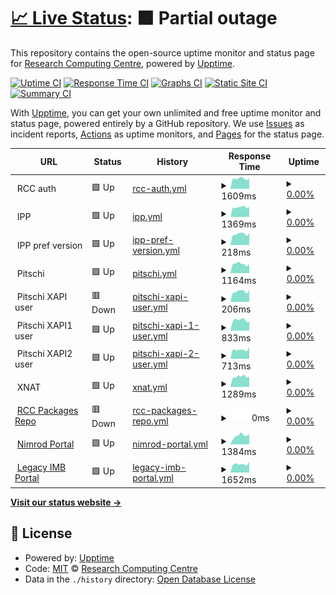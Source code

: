 # [📈 Live Status](https://UQ-RCC.github.io/portals): <!--live status--> **🟧 Partial outage**

This repository contains the open-source uptime monitor and status page for [Research Computing Centre](https://rcc.uq.edu.au/), powered by [Upptime](https://github.com/upptime/upptime).

[![Uptime CI](https://github.com/UQ-RCC/portals/workflows/Uptime%20CI/badge.svg)](https://github.com/UQ-RCC/portals/actions?query=workflow%3A%22Uptime+CI%22)
[![Response Time CI](https://github.com/UQ-RCC/portals/workflows/Response%20Time%20CI/badge.svg)](https://github.com/UQ-RCC/portals/actions?query=workflow%3A%22Response+Time+CI%22)
[![Graphs CI](https://github.com/UQ-RCC/portals/workflows/Graphs%20CI/badge.svg)](https://github.com/UQ-RCC/portals/actions?query=workflow%3A%22Graphs+CI%22)
[![Static Site CI](https://github.com/UQ-RCC/portals/workflows/Static%20Site%20CI/badge.svg)](https://github.com/UQ-RCC/portals/actions?query=workflow%3A%22Static+Site+CI%22)
[![Summary CI](https://github.com/UQ-RCC/portals/workflows/Summary%20CI/badge.svg)](https://github.com/UQ-RCC/portals/actions?query=workflow%3A%22Summary+CI%22)

With [Upptime](https://upptime.js.org), you can get your own unlimited and free uptime monitor and status page, powered entirely by a GitHub repository. We use [Issues](https://github.com/UQ-RCC/portals/issues) as incident reports, [Actions](https://github.com/UQ-RCC/portals/actions) as uptime monitors, and [Pages](https://UQ-RCC.github.io/portals) for the status page.

<!--start: status pages-->
<!-- This summary is generated by Upptime (https://github.com/upptime/upptime) -->
<!-- Do not edit this manually, your changes will be overwritten -->
<!-- prettier-ignore -->
| URL | Status | History | Response Time | Uptime |
| --- | ------ | ------- | ------------- | ------ |
| <img alt="" src="https://icons.duckduckgo.com/ip3/null.ico" height="13"> RCC auth | 🟩 Up | [rcc-auth.yml](https://github.com/UQ-RCC/portals/commits/HEAD/history/rcc-auth.yml) | <details><summary><img alt="Response time graph" src="./graphs/rcc-auth/response-time-week.png" height="20"> 1609ms</summary><br><a href="https://uq-rcc.github.io/portals/history/rcc-auth"><img alt="Response time 1423" src="https://img.shields.io/endpoint?url=https%3A%2F%2Fraw.githubusercontent.com%2FUQ-RCC%2Fportals%2FHEAD%2Fapi%2Frcc-auth%2Fresponse-time.json"></a><br><a href="https://uq-rcc.github.io/portals/history/rcc-auth"><img alt="24-hour response time 1607" src="https://img.shields.io/endpoint?url=https%3A%2F%2Fraw.githubusercontent.com%2FUQ-RCC%2Fportals%2FHEAD%2Fapi%2Frcc-auth%2Fresponse-time-day.json"></a><br><a href="https://uq-rcc.github.io/portals/history/rcc-auth"><img alt="7-day response time 1609" src="https://img.shields.io/endpoint?url=https%3A%2F%2Fraw.githubusercontent.com%2FUQ-RCC%2Fportals%2FHEAD%2Fapi%2Frcc-auth%2Fresponse-time-week.json"></a><br><a href="https://uq-rcc.github.io/portals/history/rcc-auth"><img alt="30-day response time 1557" src="https://img.shields.io/endpoint?url=https%3A%2F%2Fraw.githubusercontent.com%2FUQ-RCC%2Fportals%2FHEAD%2Fapi%2Frcc-auth%2Fresponse-time-month.json"></a><br><a href="https://uq-rcc.github.io/portals/history/rcc-auth"><img alt="1-year response time 1425" src="https://img.shields.io/endpoint?url=https%3A%2F%2Fraw.githubusercontent.com%2FUQ-RCC%2Fportals%2FHEAD%2Fapi%2Frcc-auth%2Fresponse-time-year.json"></a></details> | <details><summary><a href="https://uq-rcc.github.io/portals/history/rcc-auth">0.00%</a></summary><a href="https://uq-rcc.github.io/portals/history/rcc-auth"><img alt="All-time uptime 77.85%" src="https://img.shields.io/endpoint?url=https%3A%2F%2Fraw.githubusercontent.com%2FUQ-RCC%2Fportals%2FHEAD%2Fapi%2Frcc-auth%2Fuptime.json"></a><br><a href="https://uq-rcc.github.io/portals/history/rcc-auth"><img alt="24-hour uptime 0.00%" src="https://img.shields.io/endpoint?url=https%3A%2F%2Fraw.githubusercontent.com%2FUQ-RCC%2Fportals%2FHEAD%2Fapi%2Frcc-auth%2Fuptime-day.json"></a><br><a href="https://uq-rcc.github.io/portals/history/rcc-auth"><img alt="7-day uptime 0.00%" src="https://img.shields.io/endpoint?url=https%3A%2F%2Fraw.githubusercontent.com%2FUQ-RCC%2Fportals%2FHEAD%2Fapi%2Frcc-auth%2Fuptime-week.json"></a><br><a href="https://uq-rcc.github.io/portals/history/rcc-auth"><img alt="30-day uptime 1.38%" src="https://img.shields.io/endpoint?url=https%3A%2F%2Fraw.githubusercontent.com%2FUQ-RCC%2Fportals%2FHEAD%2Fapi%2Frcc-auth%2Fuptime-month.json"></a><br><a href="https://uq-rcc.github.io/portals/history/rcc-auth"><img alt="1-year uptime 58.35%" src="https://img.shields.io/endpoint?url=https%3A%2F%2Fraw.githubusercontent.com%2FUQ-RCC%2Fportals%2FHEAD%2Fapi%2Frcc-auth%2Fuptime-year.json"></a></details>
| <img alt="" src="https://icons.duckduckgo.com/ip3/null.ico" height="13"> IPP | 🟩 Up | [ipp.yml](https://github.com/UQ-RCC/portals/commits/HEAD/history/ipp.yml) | <details><summary><img alt="Response time graph" src="./graphs/ipp/response-time-week.png" height="20"> 1369ms</summary><br><a href="https://uq-rcc.github.io/portals/history/ipp"><img alt="Response time 1342" src="https://img.shields.io/endpoint?url=https%3A%2F%2Fraw.githubusercontent.com%2FUQ-RCC%2Fportals%2FHEAD%2Fapi%2Fipp%2Fresponse-time.json"></a><br><a href="https://uq-rcc.github.io/portals/history/ipp"><img alt="24-hour response time 1406" src="https://img.shields.io/endpoint?url=https%3A%2F%2Fraw.githubusercontent.com%2FUQ-RCC%2Fportals%2FHEAD%2Fapi%2Fipp%2Fresponse-time-day.json"></a><br><a href="https://uq-rcc.github.io/portals/history/ipp"><img alt="7-day response time 1369" src="https://img.shields.io/endpoint?url=https%3A%2F%2Fraw.githubusercontent.com%2FUQ-RCC%2Fportals%2FHEAD%2Fapi%2Fipp%2Fresponse-time-week.json"></a><br><a href="https://uq-rcc.github.io/portals/history/ipp"><img alt="30-day response time 1386" src="https://img.shields.io/endpoint?url=https%3A%2F%2Fraw.githubusercontent.com%2FUQ-RCC%2Fportals%2FHEAD%2Fapi%2Fipp%2Fresponse-time-month.json"></a><br><a href="https://uq-rcc.github.io/portals/history/ipp"><img alt="1-year response time 1336" src="https://img.shields.io/endpoint?url=https%3A%2F%2Fraw.githubusercontent.com%2FUQ-RCC%2Fportals%2FHEAD%2Fapi%2Fipp%2Fresponse-time-year.json"></a></details> | <details><summary><a href="https://uq-rcc.github.io/portals/history/ipp">0.00%</a></summary><a href="https://uq-rcc.github.io/portals/history/ipp"><img alt="All-time uptime 85.26%" src="https://img.shields.io/endpoint?url=https%3A%2F%2Fraw.githubusercontent.com%2FUQ-RCC%2Fportals%2FHEAD%2Fapi%2Fipp%2Fuptime.json"></a><br><a href="https://uq-rcc.github.io/portals/history/ipp"><img alt="24-hour uptime 0.00%" src="https://img.shields.io/endpoint?url=https%3A%2F%2Fraw.githubusercontent.com%2FUQ-RCC%2Fportals%2FHEAD%2Fapi%2Fipp%2Fuptime-day.json"></a><br><a href="https://uq-rcc.github.io/portals/history/ipp"><img alt="7-day uptime 0.00%" src="https://img.shields.io/endpoint?url=https%3A%2F%2Fraw.githubusercontent.com%2FUQ-RCC%2Fportals%2FHEAD%2Fapi%2Fipp%2Fuptime-week.json"></a><br><a href="https://uq-rcc.github.io/portals/history/ipp"><img alt="30-day uptime 1.38%" src="https://img.shields.io/endpoint?url=https%3A%2F%2Fraw.githubusercontent.com%2FUQ-RCC%2Fportals%2FHEAD%2Fapi%2Fipp%2Fuptime-month.json"></a><br><a href="https://uq-rcc.github.io/portals/history/ipp"><img alt="1-year uptime 72.13%" src="https://img.shields.io/endpoint?url=https%3A%2F%2Fraw.githubusercontent.com%2FUQ-RCC%2Fportals%2FHEAD%2Fapi%2Fipp%2Fuptime-year.json"></a></details>
| <img alt="" src="https://icons.duckduckgo.com/ip3/null.ico" height="13"> IPP pref version | 🟩 Up | [ipp-pref-version.yml](https://github.com/UQ-RCC/portals/commits/HEAD/history/ipp-pref-version.yml) | <details><summary><img alt="Response time graph" src="./graphs/ipp-pref-version/response-time-week.png" height="20"> 218ms</summary><br><a href="https://uq-rcc.github.io/portals/history/ipp-pref-version"><img alt="Response time 224" src="https://img.shields.io/endpoint?url=https%3A%2F%2Fraw.githubusercontent.com%2FUQ-RCC%2Fportals%2FHEAD%2Fapi%2Fipp-pref-version%2Fresponse-time.json"></a><br><a href="https://uq-rcc.github.io/portals/history/ipp-pref-version"><img alt="24-hour response time 238" src="https://img.shields.io/endpoint?url=https%3A%2F%2Fraw.githubusercontent.com%2FUQ-RCC%2Fportals%2FHEAD%2Fapi%2Fipp-pref-version%2Fresponse-time-day.json"></a><br><a href="https://uq-rcc.github.io/portals/history/ipp-pref-version"><img alt="7-day response time 218" src="https://img.shields.io/endpoint?url=https%3A%2F%2Fraw.githubusercontent.com%2FUQ-RCC%2Fportals%2FHEAD%2Fapi%2Fipp-pref-version%2Fresponse-time-week.json"></a><br><a href="https://uq-rcc.github.io/portals/history/ipp-pref-version"><img alt="30-day response time 219" src="https://img.shields.io/endpoint?url=https%3A%2F%2Fraw.githubusercontent.com%2FUQ-RCC%2Fportals%2FHEAD%2Fapi%2Fipp-pref-version%2Fresponse-time-month.json"></a><br><a href="https://uq-rcc.github.io/portals/history/ipp-pref-version"><img alt="1-year response time 224" src="https://img.shields.io/endpoint?url=https%3A%2F%2Fraw.githubusercontent.com%2FUQ-RCC%2Fportals%2FHEAD%2Fapi%2Fipp-pref-version%2Fresponse-time-year.json"></a></details> | <details><summary><a href="https://uq-rcc.github.io/portals/history/ipp-pref-version">0.00%</a></summary><a href="https://uq-rcc.github.io/portals/history/ipp-pref-version"><img alt="All-time uptime 80.44%" src="https://img.shields.io/endpoint?url=https%3A%2F%2Fraw.githubusercontent.com%2FUQ-RCC%2Fportals%2FHEAD%2Fapi%2Fipp-pref-version%2Fuptime.json"></a><br><a href="https://uq-rcc.github.io/portals/history/ipp-pref-version"><img alt="24-hour uptime 0.00%" src="https://img.shields.io/endpoint?url=https%3A%2F%2Fraw.githubusercontent.com%2FUQ-RCC%2Fportals%2FHEAD%2Fapi%2Fipp-pref-version%2Fuptime-day.json"></a><br><a href="https://uq-rcc.github.io/portals/history/ipp-pref-version"><img alt="7-day uptime 0.00%" src="https://img.shields.io/endpoint?url=https%3A%2F%2Fraw.githubusercontent.com%2FUQ-RCC%2Fportals%2FHEAD%2Fapi%2Fipp-pref-version%2Fuptime-week.json"></a><br><a href="https://uq-rcc.github.io/portals/history/ipp-pref-version"><img alt="30-day uptime 1.38%" src="https://img.shields.io/endpoint?url=https%3A%2F%2Fraw.githubusercontent.com%2FUQ-RCC%2Fportals%2FHEAD%2Fapi%2Fipp-pref-version%2Fuptime-month.json"></a><br><a href="https://uq-rcc.github.io/portals/history/ipp-pref-version"><img alt="1-year uptime 72.13%" src="https://img.shields.io/endpoint?url=https%3A%2F%2Fraw.githubusercontent.com%2FUQ-RCC%2Fportals%2FHEAD%2Fapi%2Fipp-pref-version%2Fuptime-year.json"></a></details>
| <img alt="" src="https://icons.duckduckgo.com/ip3/null.ico" height="13"> Pitschi | 🟩 Up | [pitschi.yml](https://github.com/UQ-RCC/portals/commits/HEAD/history/pitschi.yml) | <details><summary><img alt="Response time graph" src="./graphs/pitschi/response-time-week.png" height="20"> 1164ms</summary><br><a href="https://uq-rcc.github.io/portals/history/pitschi"><img alt="Response time 1917" src="https://img.shields.io/endpoint?url=https%3A%2F%2Fraw.githubusercontent.com%2FUQ-RCC%2Fportals%2FHEAD%2Fapi%2Fpitschi%2Fresponse-time.json"></a><br><a href="https://uq-rcc.github.io/portals/history/pitschi"><img alt="24-hour response time 1133" src="https://img.shields.io/endpoint?url=https%3A%2F%2Fraw.githubusercontent.com%2FUQ-RCC%2Fportals%2FHEAD%2Fapi%2Fpitschi%2Fresponse-time-day.json"></a><br><a href="https://uq-rcc.github.io/portals/history/pitschi"><img alt="7-day response time 1164" src="https://img.shields.io/endpoint?url=https%3A%2F%2Fraw.githubusercontent.com%2FUQ-RCC%2Fportals%2FHEAD%2Fapi%2Fpitschi%2Fresponse-time-week.json"></a><br><a href="https://uq-rcc.github.io/portals/history/pitschi"><img alt="30-day response time 1211" src="https://img.shields.io/endpoint?url=https%3A%2F%2Fraw.githubusercontent.com%2FUQ-RCC%2Fportals%2FHEAD%2Fapi%2Fpitschi%2Fresponse-time-month.json"></a><br><a href="https://uq-rcc.github.io/portals/history/pitschi"><img alt="1-year response time 1917" src="https://img.shields.io/endpoint?url=https%3A%2F%2Fraw.githubusercontent.com%2FUQ-RCC%2Fportals%2FHEAD%2Fapi%2Fpitschi%2Fresponse-time-year.json"></a></details> | <details><summary><a href="https://uq-rcc.github.io/portals/history/pitschi">0.00%</a></summary><a href="https://uq-rcc.github.io/portals/history/pitschi"><img alt="All-time uptime 21.45%" src="https://img.shields.io/endpoint?url=https%3A%2F%2Fraw.githubusercontent.com%2FUQ-RCC%2Fportals%2FHEAD%2Fapi%2Fpitschi%2Fuptime.json"></a><br><a href="https://uq-rcc.github.io/portals/history/pitschi"><img alt="24-hour uptime 0.00%" src="https://img.shields.io/endpoint?url=https%3A%2F%2Fraw.githubusercontent.com%2FUQ-RCC%2Fportals%2FHEAD%2Fapi%2Fpitschi%2Fuptime-day.json"></a><br><a href="https://uq-rcc.github.io/portals/history/pitschi"><img alt="7-day uptime 0.00%" src="https://img.shields.io/endpoint?url=https%3A%2F%2Fraw.githubusercontent.com%2FUQ-RCC%2Fportals%2FHEAD%2Fapi%2Fpitschi%2Fuptime-week.json"></a><br><a href="https://uq-rcc.github.io/portals/history/pitschi"><img alt="30-day uptime 1.38%" src="https://img.shields.io/endpoint?url=https%3A%2F%2Fraw.githubusercontent.com%2FUQ-RCC%2Fportals%2FHEAD%2Fapi%2Fpitschi%2Fuptime-month.json"></a><br><a href="https://uq-rcc.github.io/portals/history/pitschi"><img alt="1-year uptime 21.45%" src="https://img.shields.io/endpoint?url=https%3A%2F%2Fraw.githubusercontent.com%2FUQ-RCC%2Fportals%2FHEAD%2Fapi%2Fpitschi%2Fuptime-year.json"></a></details>
| <img alt="" src="https://icons.duckduckgo.com/ip3/null.ico" height="13"> Pitschi XAPI user | 🟥 Down | [pitschi-xapi-user.yml](https://github.com/UQ-RCC/portals/commits/HEAD/history/pitschi-xapi-user.yml) | <details><summary><img alt="Response time graph" src="./graphs/pitschi-xapi-user/response-time-week.png" height="20"> 206ms</summary><br><a href="https://uq-rcc.github.io/portals/history/pitschi-xapi-user"><img alt="Response time 238" src="https://img.shields.io/endpoint?url=https%3A%2F%2Fraw.githubusercontent.com%2FUQ-RCC%2Fportals%2FHEAD%2Fapi%2Fpitschi-xapi-user%2Fresponse-time.json"></a><br><a href="https://uq-rcc.github.io/portals/history/pitschi-xapi-user"><img alt="24-hour response time 226" src="https://img.shields.io/endpoint?url=https%3A%2F%2Fraw.githubusercontent.com%2FUQ-RCC%2Fportals%2FHEAD%2Fapi%2Fpitschi-xapi-user%2Fresponse-time-day.json"></a><br><a href="https://uq-rcc.github.io/portals/history/pitschi-xapi-user"><img alt="7-day response time 206" src="https://img.shields.io/endpoint?url=https%3A%2F%2Fraw.githubusercontent.com%2FUQ-RCC%2Fportals%2FHEAD%2Fapi%2Fpitschi-xapi-user%2Fresponse-time-week.json"></a><br><a href="https://uq-rcc.github.io/portals/history/pitschi-xapi-user"><img alt="30-day response time 209" src="https://img.shields.io/endpoint?url=https%3A%2F%2Fraw.githubusercontent.com%2FUQ-RCC%2Fportals%2FHEAD%2Fapi%2Fpitschi-xapi-user%2Fresponse-time-month.json"></a><br><a href="https://uq-rcc.github.io/portals/history/pitschi-xapi-user"><img alt="1-year response time 223" src="https://img.shields.io/endpoint?url=https%3A%2F%2Fraw.githubusercontent.com%2FUQ-RCC%2Fportals%2FHEAD%2Fapi%2Fpitschi-xapi-user%2Fresponse-time-year.json"></a></details> | <details><summary><a href="https://uq-rcc.github.io/portals/history/pitschi-xapi-user">0.00%</a></summary><a href="https://uq-rcc.github.io/portals/history/pitschi-xapi-user"><img alt="All-time uptime 62.89%" src="https://img.shields.io/endpoint?url=https%3A%2F%2Fraw.githubusercontent.com%2FUQ-RCC%2Fportals%2FHEAD%2Fapi%2Fpitschi-xapi-user%2Fuptime.json"></a><br><a href="https://uq-rcc.github.io/portals/history/pitschi-xapi-user"><img alt="24-hour uptime 0.00%" src="https://img.shields.io/endpoint?url=https%3A%2F%2Fraw.githubusercontent.com%2FUQ-RCC%2Fportals%2FHEAD%2Fapi%2Fpitschi-xapi-user%2Fuptime-day.json"></a><br><a href="https://uq-rcc.github.io/portals/history/pitschi-xapi-user"><img alt="7-day uptime 0.00%" src="https://img.shields.io/endpoint?url=https%3A%2F%2Fraw.githubusercontent.com%2FUQ-RCC%2Fportals%2FHEAD%2Fapi%2Fpitschi-xapi-user%2Fuptime-week.json"></a><br><a href="https://uq-rcc.github.io/portals/history/pitschi-xapi-user"><img alt="30-day uptime 1.38%" src="https://img.shields.io/endpoint?url=https%3A%2F%2Fraw.githubusercontent.com%2FUQ-RCC%2Fportals%2FHEAD%2Fapi%2Fpitschi-xapi-user%2Fuptime-month.json"></a><br><a href="https://uq-rcc.github.io/portals/history/pitschi-xapi-user"><img alt="1-year uptime 29.91%" src="https://img.shields.io/endpoint?url=https%3A%2F%2Fraw.githubusercontent.com%2FUQ-RCC%2Fportals%2FHEAD%2Fapi%2Fpitschi-xapi-user%2Fuptime-year.json"></a></details>
| <img alt="" src="https://icons.duckduckgo.com/ip3/null.ico" height="13"> Pitschi XAPI1 user | 🟩 Up | [pitschi-xapi-1-user.yml](https://github.com/UQ-RCC/portals/commits/HEAD/history/pitschi-xapi-1-user.yml) | <details><summary><img alt="Response time graph" src="./graphs/pitschi-xapi-1-user/response-time-week.png" height="20"> 833ms</summary><br><a href="https://uq-rcc.github.io/portals/history/pitschi-xapi-1-user"><img alt="Response time 834" src="https://img.shields.io/endpoint?url=https%3A%2F%2Fraw.githubusercontent.com%2FUQ-RCC%2Fportals%2FHEAD%2Fapi%2Fpitschi-xapi-1-user%2Fresponse-time.json"></a><br><a href="https://uq-rcc.github.io/portals/history/pitschi-xapi-1-user"><img alt="24-hour response time 711" src="https://img.shields.io/endpoint?url=https%3A%2F%2Fraw.githubusercontent.com%2FUQ-RCC%2Fportals%2FHEAD%2Fapi%2Fpitschi-xapi-1-user%2Fresponse-time-day.json"></a><br><a href="https://uq-rcc.github.io/portals/history/pitschi-xapi-1-user"><img alt="7-day response time 833" src="https://img.shields.io/endpoint?url=https%3A%2F%2Fraw.githubusercontent.com%2FUQ-RCC%2Fportals%2FHEAD%2Fapi%2Fpitschi-xapi-1-user%2Fresponse-time-week.json"></a><br><a href="https://uq-rcc.github.io/portals/history/pitschi-xapi-1-user"><img alt="30-day response time 777" src="https://img.shields.io/endpoint?url=https%3A%2F%2Fraw.githubusercontent.com%2FUQ-RCC%2Fportals%2FHEAD%2Fapi%2Fpitschi-xapi-1-user%2Fresponse-time-month.json"></a><br><a href="https://uq-rcc.github.io/portals/history/pitschi-xapi-1-user"><img alt="1-year response time 769" src="https://img.shields.io/endpoint?url=https%3A%2F%2Fraw.githubusercontent.com%2FUQ-RCC%2Fportals%2FHEAD%2Fapi%2Fpitschi-xapi-1-user%2Fresponse-time-year.json"></a></details> | <details><summary><a href="https://uq-rcc.github.io/portals/history/pitschi-xapi-1-user">0.00%</a></summary><a href="https://uq-rcc.github.io/portals/history/pitschi-xapi-1-user"><img alt="All-time uptime 72.36%" src="https://img.shields.io/endpoint?url=https%3A%2F%2Fraw.githubusercontent.com%2FUQ-RCC%2Fportals%2FHEAD%2Fapi%2Fpitschi-xapi-1-user%2Fuptime.json"></a><br><a href="https://uq-rcc.github.io/portals/history/pitschi-xapi-1-user"><img alt="24-hour uptime 0.00%" src="https://img.shields.io/endpoint?url=https%3A%2F%2Fraw.githubusercontent.com%2FUQ-RCC%2Fportals%2FHEAD%2Fapi%2Fpitschi-xapi-1-user%2Fuptime-day.json"></a><br><a href="https://uq-rcc.github.io/portals/history/pitschi-xapi-1-user"><img alt="7-day uptime 0.00%" src="https://img.shields.io/endpoint?url=https%3A%2F%2Fraw.githubusercontent.com%2FUQ-RCC%2Fportals%2FHEAD%2Fapi%2Fpitschi-xapi-1-user%2Fuptime-week.json"></a><br><a href="https://uq-rcc.github.io/portals/history/pitschi-xapi-1-user"><img alt="30-day uptime 1.38%" src="https://img.shields.io/endpoint?url=https%3A%2F%2Fraw.githubusercontent.com%2FUQ-RCC%2Fportals%2FHEAD%2Fapi%2Fpitschi-xapi-1-user%2Fuptime-month.json"></a><br><a href="https://uq-rcc.github.io/portals/history/pitschi-xapi-1-user"><img alt="1-year uptime 48.92%" src="https://img.shields.io/endpoint?url=https%3A%2F%2Fraw.githubusercontent.com%2FUQ-RCC%2Fportals%2FHEAD%2Fapi%2Fpitschi-xapi-1-user%2Fuptime-year.json"></a></details>
| <img alt="" src="https://icons.duckduckgo.com/ip3/null.ico" height="13"> Pitschi XAPI2 user | 🟩 Up | [pitschi-xapi-2-user.yml](https://github.com/UQ-RCC/portals/commits/HEAD/history/pitschi-xapi-2-user.yml) | <details><summary><img alt="Response time graph" src="./graphs/pitschi-xapi-2-user/response-time-week.png" height="20"> 713ms</summary><br><a href="https://uq-rcc.github.io/portals/history/pitschi-xapi-2-user"><img alt="Response time 827" src="https://img.shields.io/endpoint?url=https%3A%2F%2Fraw.githubusercontent.com%2FUQ-RCC%2Fportals%2FHEAD%2Fapi%2Fpitschi-xapi-2-user%2Fresponse-time.json"></a><br><a href="https://uq-rcc.github.io/portals/history/pitschi-xapi-2-user"><img alt="24-hour response time 901" src="https://img.shields.io/endpoint?url=https%3A%2F%2Fraw.githubusercontent.com%2FUQ-RCC%2Fportals%2FHEAD%2Fapi%2Fpitschi-xapi-2-user%2Fresponse-time-day.json"></a><br><a href="https://uq-rcc.github.io/portals/history/pitschi-xapi-2-user"><img alt="7-day response time 713" src="https://img.shields.io/endpoint?url=https%3A%2F%2Fraw.githubusercontent.com%2FUQ-RCC%2Fportals%2FHEAD%2Fapi%2Fpitschi-xapi-2-user%2Fresponse-time-week.json"></a><br><a href="https://uq-rcc.github.io/portals/history/pitschi-xapi-2-user"><img alt="30-day response time 740" src="https://img.shields.io/endpoint?url=https%3A%2F%2Fraw.githubusercontent.com%2FUQ-RCC%2Fportals%2FHEAD%2Fapi%2Fpitschi-xapi-2-user%2Fresponse-time-month.json"></a><br><a href="https://uq-rcc.github.io/portals/history/pitschi-xapi-2-user"><img alt="1-year response time 769" src="https://img.shields.io/endpoint?url=https%3A%2F%2Fraw.githubusercontent.com%2FUQ-RCC%2Fportals%2FHEAD%2Fapi%2Fpitschi-xapi-2-user%2Fresponse-time-year.json"></a></details> | <details><summary><a href="https://uq-rcc.github.io/portals/history/pitschi-xapi-2-user">0.00%</a></summary><a href="https://uq-rcc.github.io/portals/history/pitschi-xapi-2-user"><img alt="All-time uptime 72.42%" src="https://img.shields.io/endpoint?url=https%3A%2F%2Fraw.githubusercontent.com%2FUQ-RCC%2Fportals%2FHEAD%2Fapi%2Fpitschi-xapi-2-user%2Fuptime.json"></a><br><a href="https://uq-rcc.github.io/portals/history/pitschi-xapi-2-user"><img alt="24-hour uptime 0.00%" src="https://img.shields.io/endpoint?url=https%3A%2F%2Fraw.githubusercontent.com%2FUQ-RCC%2Fportals%2FHEAD%2Fapi%2Fpitschi-xapi-2-user%2Fuptime-day.json"></a><br><a href="https://uq-rcc.github.io/portals/history/pitschi-xapi-2-user"><img alt="7-day uptime 0.00%" src="https://img.shields.io/endpoint?url=https%3A%2F%2Fraw.githubusercontent.com%2FUQ-RCC%2Fportals%2FHEAD%2Fapi%2Fpitschi-xapi-2-user%2Fuptime-week.json"></a><br><a href="https://uq-rcc.github.io/portals/history/pitschi-xapi-2-user"><img alt="30-day uptime 1.38%" src="https://img.shields.io/endpoint?url=https%3A%2F%2Fraw.githubusercontent.com%2FUQ-RCC%2Fportals%2FHEAD%2Fapi%2Fpitschi-xapi-2-user%2Fuptime-month.json"></a><br><a href="https://uq-rcc.github.io/portals/history/pitschi-xapi-2-user"><img alt="1-year uptime 49.03%" src="https://img.shields.io/endpoint?url=https%3A%2F%2Fraw.githubusercontent.com%2FUQ-RCC%2Fportals%2FHEAD%2Fapi%2Fpitschi-xapi-2-user%2Fuptime-year.json"></a></details>
| <img alt="" src="https://icons.duckduckgo.com/ip3/null.ico" height="13"> XNAT | 🟩 Up | [xnat.yml](https://github.com/UQ-RCC/portals/commits/HEAD/history/xnat.yml) | <details><summary><img alt="Response time graph" src="./graphs/xnat/response-time-week.png" height="20"> 1289ms</summary><br><a href="https://uq-rcc.github.io/portals/history/xnat"><img alt="Response time 1294" src="https://img.shields.io/endpoint?url=https%3A%2F%2Fraw.githubusercontent.com%2FUQ-RCC%2Fportals%2FHEAD%2Fapi%2Fxnat%2Fresponse-time.json"></a><br><a href="https://uq-rcc.github.io/portals/history/xnat"><img alt="24-hour response time 1277" src="https://img.shields.io/endpoint?url=https%3A%2F%2Fraw.githubusercontent.com%2FUQ-RCC%2Fportals%2FHEAD%2Fapi%2Fxnat%2Fresponse-time-day.json"></a><br><a href="https://uq-rcc.github.io/portals/history/xnat"><img alt="7-day response time 1289" src="https://img.shields.io/endpoint?url=https%3A%2F%2Fraw.githubusercontent.com%2FUQ-RCC%2Fportals%2FHEAD%2Fapi%2Fxnat%2Fresponse-time-week.json"></a><br><a href="https://uq-rcc.github.io/portals/history/xnat"><img alt="30-day response time 1284" src="https://img.shields.io/endpoint?url=https%3A%2F%2Fraw.githubusercontent.com%2FUQ-RCC%2Fportals%2FHEAD%2Fapi%2Fxnat%2Fresponse-time-month.json"></a><br><a href="https://uq-rcc.github.io/portals/history/xnat"><img alt="1-year response time 1294" src="https://img.shields.io/endpoint?url=https%3A%2F%2Fraw.githubusercontent.com%2FUQ-RCC%2Fportals%2FHEAD%2Fapi%2Fxnat%2Fresponse-time-year.json"></a></details> | <details><summary><a href="https://uq-rcc.github.io/portals/history/xnat">0.00%</a></summary><a href="https://uq-rcc.github.io/portals/history/xnat"><img alt="All-time uptime 6.32%" src="https://img.shields.io/endpoint?url=https%3A%2F%2Fraw.githubusercontent.com%2FUQ-RCC%2Fportals%2FHEAD%2Fapi%2Fxnat%2Fuptime.json"></a><br><a href="https://uq-rcc.github.io/portals/history/xnat"><img alt="24-hour uptime 0.00%" src="https://img.shields.io/endpoint?url=https%3A%2F%2Fraw.githubusercontent.com%2FUQ-RCC%2Fportals%2FHEAD%2Fapi%2Fxnat%2Fuptime-day.json"></a><br><a href="https://uq-rcc.github.io/portals/history/xnat"><img alt="7-day uptime 0.00%" src="https://img.shields.io/endpoint?url=https%3A%2F%2Fraw.githubusercontent.com%2FUQ-RCC%2Fportals%2FHEAD%2Fapi%2Fxnat%2Fuptime-week.json"></a><br><a href="https://uq-rcc.github.io/portals/history/xnat"><img alt="30-day uptime 1.38%" src="https://img.shields.io/endpoint?url=https%3A%2F%2Fraw.githubusercontent.com%2FUQ-RCC%2Fportals%2FHEAD%2Fapi%2Fxnat%2Fuptime-month.json"></a><br><a href="https://uq-rcc.github.io/portals/history/xnat"><img alt="1-year uptime 6.32%" src="https://img.shields.io/endpoint?url=https%3A%2F%2Fraw.githubusercontent.com%2FUQ-RCC%2Fportals%2FHEAD%2Fapi%2Fxnat%2Fuptime-year.json"></a></details>
| <img alt="" src="https://icons.duckduckgo.com/ip3/packages.rcc.uq.edu.au.ico" height="13"> [RCC Packages Repo](https://packages.rcc.uq.edu.au/ubuntu/) | 🟥 Down | [rcc-packages-repo.yml](https://github.com/UQ-RCC/portals/commits/HEAD/history/rcc-packages-repo.yml) | <details><summary><img alt="Response time graph" src="./graphs/rcc-packages-repo/response-time-week.png" height="20"> 0ms</summary><br><a href="https://uq-rcc.github.io/portals/history/rcc-packages-repo"><img alt="Response time 0" src="https://img.shields.io/endpoint?url=https%3A%2F%2Fraw.githubusercontent.com%2FUQ-RCC%2Fportals%2FHEAD%2Fapi%2Frcc-packages-repo%2Fresponse-time.json"></a><br><a href="https://uq-rcc.github.io/portals/history/rcc-packages-repo"><img alt="24-hour response time 0" src="https://img.shields.io/endpoint?url=https%3A%2F%2Fraw.githubusercontent.com%2FUQ-RCC%2Fportals%2FHEAD%2Fapi%2Frcc-packages-repo%2Fresponse-time-day.json"></a><br><a href="https://uq-rcc.github.io/portals/history/rcc-packages-repo"><img alt="7-day response time 0" src="https://img.shields.io/endpoint?url=https%3A%2F%2Fraw.githubusercontent.com%2FUQ-RCC%2Fportals%2FHEAD%2Fapi%2Frcc-packages-repo%2Fresponse-time-week.json"></a><br><a href="https://uq-rcc.github.io/portals/history/rcc-packages-repo"><img alt="30-day response time 0" src="https://img.shields.io/endpoint?url=https%3A%2F%2Fraw.githubusercontent.com%2FUQ-RCC%2Fportals%2FHEAD%2Fapi%2Frcc-packages-repo%2Fresponse-time-month.json"></a><br><a href="https://uq-rcc.github.io/portals/history/rcc-packages-repo"><img alt="1-year response time 0" src="https://img.shields.io/endpoint?url=https%3A%2F%2Fraw.githubusercontent.com%2FUQ-RCC%2Fportals%2FHEAD%2Fapi%2Frcc-packages-repo%2Fresponse-time-year.json"></a></details> | <details><summary><a href="https://uq-rcc.github.io/portals/history/rcc-packages-repo">0.00%</a></summary><a href="https://uq-rcc.github.io/portals/history/rcc-packages-repo"><img alt="All-time uptime 0.00%" src="https://img.shields.io/endpoint?url=https%3A%2F%2Fraw.githubusercontent.com%2FUQ-RCC%2Fportals%2FHEAD%2Fapi%2Frcc-packages-repo%2Fuptime.json"></a><br><a href="https://uq-rcc.github.io/portals/history/rcc-packages-repo"><img alt="24-hour uptime 0.00%" src="https://img.shields.io/endpoint?url=https%3A%2F%2Fraw.githubusercontent.com%2FUQ-RCC%2Fportals%2FHEAD%2Fapi%2Frcc-packages-repo%2Fuptime-day.json"></a><br><a href="https://uq-rcc.github.io/portals/history/rcc-packages-repo"><img alt="7-day uptime 0.00%" src="https://img.shields.io/endpoint?url=https%3A%2F%2Fraw.githubusercontent.com%2FUQ-RCC%2Fportals%2FHEAD%2Fapi%2Frcc-packages-repo%2Fuptime-week.json"></a><br><a href="https://uq-rcc.github.io/portals/history/rcc-packages-repo"><img alt="30-day uptime 1.38%" src="https://img.shields.io/endpoint?url=https%3A%2F%2Fraw.githubusercontent.com%2FUQ-RCC%2Fportals%2FHEAD%2Fapi%2Frcc-packages-repo%2Fuptime-month.json"></a><br><a href="https://uq-rcc.github.io/portals/history/rcc-packages-repo"><img alt="1-year uptime 0.00%" src="https://img.shields.io/endpoint?url=https%3A%2F%2Fraw.githubusercontent.com%2FUQ-RCC%2Fportals%2FHEAD%2Fapi%2Frcc-packages-repo%2Fuptime-year.json"></a></details>
| <img alt="" src="https://icons.duckduckgo.com/ip3/nimrod.rcc.uq.edu.au.ico" height="13"> [Nimrod Portal](https://nimrod.rcc.uq.edu.au/) | 🟩 Up | [nimrod-portal.yml](https://github.com/UQ-RCC/portals/commits/HEAD/history/nimrod-portal.yml) | <details><summary><img alt="Response time graph" src="./graphs/nimrod-portal/response-time-week.png" height="20"> 1384ms</summary><br><a href="https://uq-rcc.github.io/portals/history/nimrod-portal"><img alt="Response time 1368" src="https://img.shields.io/endpoint?url=https%3A%2F%2Fraw.githubusercontent.com%2FUQ-RCC%2Fportals%2FHEAD%2Fapi%2Fnimrod-portal%2Fresponse-time.json"></a><br><a href="https://uq-rcc.github.io/portals/history/nimrod-portal"><img alt="24-hour response time 1602" src="https://img.shields.io/endpoint?url=https%3A%2F%2Fraw.githubusercontent.com%2FUQ-RCC%2Fportals%2FHEAD%2Fapi%2Fnimrod-portal%2Fresponse-time-day.json"></a><br><a href="https://uq-rcc.github.io/portals/history/nimrod-portal"><img alt="7-day response time 1384" src="https://img.shields.io/endpoint?url=https%3A%2F%2Fraw.githubusercontent.com%2FUQ-RCC%2Fportals%2FHEAD%2Fapi%2Fnimrod-portal%2Fresponse-time-week.json"></a><br><a href="https://uq-rcc.github.io/portals/history/nimrod-portal"><img alt="30-day response time 1457" src="https://img.shields.io/endpoint?url=https%3A%2F%2Fraw.githubusercontent.com%2FUQ-RCC%2Fportals%2FHEAD%2Fapi%2Fnimrod-portal%2Fresponse-time-month.json"></a><br><a href="https://uq-rcc.github.io/portals/history/nimrod-portal"><img alt="1-year response time 1362" src="https://img.shields.io/endpoint?url=https%3A%2F%2Fraw.githubusercontent.com%2FUQ-RCC%2Fportals%2FHEAD%2Fapi%2Fnimrod-portal%2Fresponse-time-year.json"></a></details> | <details><summary><a href="https://uq-rcc.github.io/portals/history/nimrod-portal">0.00%</a></summary><a href="https://uq-rcc.github.io/portals/history/nimrod-portal"><img alt="All-time uptime 74.75%" src="https://img.shields.io/endpoint?url=https%3A%2F%2Fraw.githubusercontent.com%2FUQ-RCC%2Fportals%2FHEAD%2Fapi%2Fnimrod-portal%2Fuptime.json"></a><br><a href="https://uq-rcc.github.io/portals/history/nimrod-portal"><img alt="24-hour uptime 0.00%" src="https://img.shields.io/endpoint?url=https%3A%2F%2Fraw.githubusercontent.com%2FUQ-RCC%2Fportals%2FHEAD%2Fapi%2Fnimrod-portal%2Fuptime-day.json"></a><br><a href="https://uq-rcc.github.io/portals/history/nimrod-portal"><img alt="7-day uptime 0.00%" src="https://img.shields.io/endpoint?url=https%3A%2F%2Fraw.githubusercontent.com%2FUQ-RCC%2Fportals%2FHEAD%2Fapi%2Fnimrod-portal%2Fuptime-week.json"></a><br><a href="https://uq-rcc.github.io/portals/history/nimrod-portal"><img alt="30-day uptime 1.38%" src="https://img.shields.io/endpoint?url=https%3A%2F%2Fraw.githubusercontent.com%2FUQ-RCC%2Fportals%2FHEAD%2Fapi%2Fnimrod-portal%2Fuptime-month.json"></a><br><a href="https://uq-rcc.github.io/portals/history/nimrod-portal"><img alt="1-year uptime 58.35%" src="https://img.shields.io/endpoint?url=https%3A%2F%2Fraw.githubusercontent.com%2FUQ-RCC%2Fportals%2FHEAD%2Fapi%2Fnimrod-portal%2Fuptime-year.json"></a></details>
| <img alt="" src="https://icons.duckduckgo.com/ip3/imbmicroscopy.rcc.uq.edu.au.ico" height="13"> [Legacy IMB Portal](https://imbmicroscopy.rcc.uq.edu.au/) | 🟩 Up | [legacy-imb-portal.yml](https://github.com/UQ-RCC/portals/commits/HEAD/history/legacy-imb-portal.yml) | <details><summary><img alt="Response time graph" src="./graphs/legacy-imb-portal/response-time-week.png" height="20"> 1652ms</summary><br><a href="https://uq-rcc.github.io/portals/history/legacy-imb-portal"><img alt="Response time 1480" src="https://img.shields.io/endpoint?url=https%3A%2F%2Fraw.githubusercontent.com%2FUQ-RCC%2Fportals%2FHEAD%2Fapi%2Flegacy-imb-portal%2Fresponse-time.json"></a><br><a href="https://uq-rcc.github.io/portals/history/legacy-imb-portal"><img alt="24-hour response time 2129" src="https://img.shields.io/endpoint?url=https%3A%2F%2Fraw.githubusercontent.com%2FUQ-RCC%2Fportals%2FHEAD%2Fapi%2Flegacy-imb-portal%2Fresponse-time-day.json"></a><br><a href="https://uq-rcc.github.io/portals/history/legacy-imb-portal"><img alt="7-day response time 1652" src="https://img.shields.io/endpoint?url=https%3A%2F%2Fraw.githubusercontent.com%2FUQ-RCC%2Fportals%2FHEAD%2Fapi%2Flegacy-imb-portal%2Fresponse-time-week.json"></a><br><a href="https://uq-rcc.github.io/portals/history/legacy-imb-portal"><img alt="30-day response time 1616" src="https://img.shields.io/endpoint?url=https%3A%2F%2Fraw.githubusercontent.com%2FUQ-RCC%2Fportals%2FHEAD%2Fapi%2Flegacy-imb-portal%2Fresponse-time-month.json"></a><br><a href="https://uq-rcc.github.io/portals/history/legacy-imb-portal"><img alt="1-year response time 1470" src="https://img.shields.io/endpoint?url=https%3A%2F%2Fraw.githubusercontent.com%2FUQ-RCC%2Fportals%2FHEAD%2Fapi%2Flegacy-imb-portal%2Fresponse-time-year.json"></a></details> | <details><summary><a href="https://uq-rcc.github.io/portals/history/legacy-imb-portal">0.00%</a></summary><a href="https://uq-rcc.github.io/portals/history/legacy-imb-portal"><img alt="All-time uptime 74.75%" src="https://img.shields.io/endpoint?url=https%3A%2F%2Fraw.githubusercontent.com%2FUQ-RCC%2Fportals%2FHEAD%2Fapi%2Flegacy-imb-portal%2Fuptime.json"></a><br><a href="https://uq-rcc.github.io/portals/history/legacy-imb-portal"><img alt="24-hour uptime 0.00%" src="https://img.shields.io/endpoint?url=https%3A%2F%2Fraw.githubusercontent.com%2FUQ-RCC%2Fportals%2FHEAD%2Fapi%2Flegacy-imb-portal%2Fuptime-day.json"></a><br><a href="https://uq-rcc.github.io/portals/history/legacy-imb-portal"><img alt="7-day uptime 0.00%" src="https://img.shields.io/endpoint?url=https%3A%2F%2Fraw.githubusercontent.com%2FUQ-RCC%2Fportals%2FHEAD%2Fapi%2Flegacy-imb-portal%2Fuptime-week.json"></a><br><a href="https://uq-rcc.github.io/portals/history/legacy-imb-portal"><img alt="30-day uptime 1.38%" src="https://img.shields.io/endpoint?url=https%3A%2F%2Fraw.githubusercontent.com%2FUQ-RCC%2Fportals%2FHEAD%2Fapi%2Flegacy-imb-portal%2Fuptime-month.json"></a><br><a href="https://uq-rcc.github.io/portals/history/legacy-imb-portal"><img alt="1-year uptime 58.35%" src="https://img.shields.io/endpoint?url=https%3A%2F%2Fraw.githubusercontent.com%2FUQ-RCC%2Fportals%2FHEAD%2Fapi%2Flegacy-imb-portal%2Fuptime-year.json"></a></details>

<!--end: status pages-->

[**Visit our status website →**](https://UQ-RCC.github.io/portals)

## 📄 License

- Powered by: [Upptime](https://github.com/upptime/upptime)
- Code: [MIT](./LICENSE) © [Research Computing Centre](https://rcc.uq.edu.au/)
- Data in the `./history` directory: [Open Database License](https://opendatacommons.org/licenses/odbl/1-0/)
